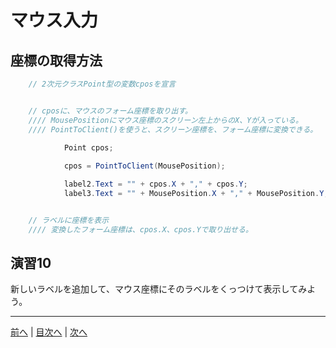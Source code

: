 # マウス入力

## 座標の取得方法
```cs
    // 2次元クラスPoint型の変数cposを宣言


    // cposに、マウスのフォーム座標を取り出す。
    //// MousePositionにマウス座標のスクリーン左上からのX、Yが入っている。
    //// PointToClient()を使うと、スクリーン座標を、フォーム座標に変換できる。
    
            Point cpos;

            cpos = PointToClient(MousePosition);

            label2.Text = "" + cpos.X + "," + cpos.Y;
            label3.Text = "" + MousePosition.X + "," + MousePosition.Y;


    // ラベルに座標を表示
    //// 変換したフォーム座標は、cpos.X、cpos.Yで取り出せる。
```

## 演習10
新しいラベルを追加して、マウス座標にそのラベルをくっつけて表示してみよう。

---

[前へ](09.md) | [目次へ](README.md#%E7%9B%AE%E6%AC%A1) | [次へ](11.md)
